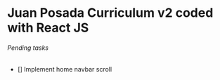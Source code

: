 # Juan Posada Curriculum v2 coded with React JS 

###### Pending tasks



- [] Implement home navbar scroll
